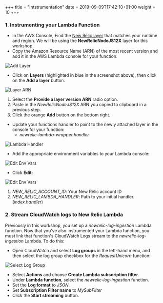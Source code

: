 +++
title = "Intstrumentation"
date = 2019-09-09T17:42:10+01:00
weight = 10
+++

### 1. Instrumenting your Lambda Function

* In the AWS Console, Find the [New Relic layer](https://nr-layers.iopipe.com/) that matches your runtime and region. We will be using the **NewRelicNodeJS12X** layer for this workshop.
* Copy the Amazon Resource Name (ARN) of the most recent version and add it in the AWS Lambda console for your function:

![Add Layer](/images/wildrydes/add-layer.png)

* Click on **Layers** (highlighted in blue in the screenshot above), then click on the **Add a layer** button.

![Layer ARN](/images/wildrydes/layer-arn.png)

1. Select the **Provide a layer version ARN** radio option.
1. Paste in the *NewRelicNodeJS12X* ARN you copied to clipboard in a previous step.
1. Click the orange **Add** button on the bottom right.

* Update your functions handler to point to the newly attached layer in the console for your function:
  * *newrelic-lambda-wrapper.handler*

![Lambda Handler](/images/wildrydes/update-lambda-handler.png)

* Add the appropriate environment variables to your Lambda console:

![Edit Env Vars](/images/wildrydes/edit-env-vars.png)

* Click **Edit**:

![Edit Env Vars](/images/wildrydes/env-var-editor.png)

1. *NEW_RELIC_ACCOUNT_ID*: Your New Relic account ID
1. *NEW_RELIC_LAMBDA_HANDLER*: Path to your initial handler. (*index.handler*)

### 2. Stream CloudWatch logs to New Relic Lambda

Previously in this workshop, you set up a *newrelic-log-ingestion* Lambda function. Now that you've also instrumented your Lambda function, you must link that function's CloudWatch Logs stream to the *newrelic-log-ingestion* Lambda. To do this:

* Open CloudWatch and select **Log groups** in the left-hand menu, and then select the log group checkbox for the *RequestUnicorn* function:

![Select Log Group](/images/wildrydes/select-log-group.png)

* Select **Actions** and choose **Create Lambda subscription filter**.
* Under **Lambda function**, select the *newrelic-log-ingestion* function.
* Set the **Log format** to *JSON*.
* Set **Subscription Filter name** to *MySubFilter*
* Click the **Start streaming** button.
